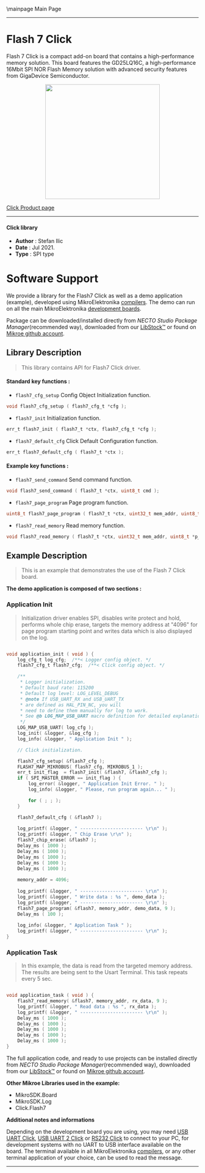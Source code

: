 \mainpage Main Page

---
# Flash 7 Click

Flash 7 Click is a compact add-on board that contains a high-performance memory solution. This board features the GD25LQ16C, a high-performance 16Mbit SPI NOR Flash Memory solution with advanced security features from GigaDevice Semiconductor. 

<p align="center">
  <img src="https://download.mikroe.com/images/click_for_ide/flash7_click.png" height=300px>
</p>

[Click Product page](https://www.mikroe.com/flash-7-click)

---


#### Click library

- **Author**        : Stefan Ilic
- **Date**          : Jul 2021.
- **Type**          : SPI type


# Software Support

We provide a library for the Flash7 Click
as well as a demo application (example), developed using MikroElektronika
[compilers](https://www.mikroe.com/necto-studio).
The demo can run on all the main MikroElektronika [development boards](https://www.mikroe.com/development-boards).

Package can be downloaded/installed directly from *NECTO Studio Package Manager*(recommended way), downloaded from our [LibStock&trade;](https://libstock.mikroe.com) or found on [Mikroe github account](https://github.com/MikroElektronika/mikrosdk_click_v2/tree/master/clicks).

## Library Description

> This library contains API for Flash7 Click driver.

#### Standard key functions :

- `flash7_cfg_setup` Config Object Initialization function.
```c
void flash7_cfg_setup ( flash7_cfg_t *cfg );
```

- `flash7_init` Initialization function.
```c
err_t flash7_init ( flash7_t *ctx, flash7_cfg_t *cfg );
```

- `flash7_default_cfg` Click Default Configuration function.
```c
err_t flash7_default_cfg ( flash7_t *ctx );
```

#### Example key functions :

- `flash7_send_command` Send command function.
```c
void flash7_send_command ( flash7_t *ctx, uint8_t cmd );
```

- `flash7_page_program` Page program function.
```c
uint8_t flash7_page_program ( flash7_t *ctx, uint32_t mem_addr, uint8_t *p_tx_data, uint16_t n_bytes );
```

- `flash7_read_memory` Read memory function.
```c
void flash7_read_memory ( flash7_t *ctx, uint32_t mem_addr, uint8_t *p_rx_data, uint16_t n_bytes );
```

## Example Description

> This is an example that demonstrates the use of the Flash 7 Click board. 

**The demo application is composed of two sections :**

### Application Init

> Initialization driver enables SPI, disables write protect and hold, performs whole chip erase, targets the memory address at "4096" for page program starting point and writes data which is also displayed on the log.

```c

void application_init ( void ) {
    log_cfg_t log_cfg;  /**< Logger config object. */
    flash7_cfg_t flash7_cfg;  /**< Click config object. */

    /** 
     * Logger initialization.
     * Default baud rate: 115200
     * Default log level: LOG_LEVEL_DEBUG
     * @note If USB_UART_RX and USB_UART_TX 
     * are defined as HAL_PIN_NC, you will 
     * need to define them manually for log to work. 
     * See @b LOG_MAP_USB_UART macro definition for detailed explanation.
     */
    LOG_MAP_USB_UART( log_cfg );
    log_init( &logger, &log_cfg );
    log_info( &logger, " Application Init " );

    // Click initialization.

    flash7_cfg_setup( &flash7_cfg );
    FLASH7_MAP_MIKROBUS( flash7_cfg, MIKROBUS_1 );
    err_t init_flag  = flash7_init( &flash7, &flash7_cfg );
    if ( SPI_MASTER_ERROR == init_flag ) {
        log_error( &logger, " Application Init Error. " );
        log_info( &logger, " Please, run program again... " );

        for ( ; ; );
    }

    flash7_default_cfg ( &flash7 );
    
    log_printf( &logger, " ----------------------- \r\n" );
    log_printf( &logger, " Chip Erase \r\n" );
    flash7_chip_erase( &flash7 );
    Delay_ms ( 1000 );
    Delay_ms ( 1000 );
    Delay_ms ( 1000 );
    Delay_ms ( 1000 );
    Delay_ms ( 1000 );
    
    memory_addr = 4096;
    
    log_printf( &logger, " ----------------------- \r\n" );
    log_printf( &logger, " Write data : %s ", demo_data );
    log_printf( &logger, " ----------------------- \r\n" );
    flash7_page_program( &flash7, memory_addr, demo_data, 9 );
    Delay_ms ( 100 );
    
    log_info( &logger, " Application Task " );
    log_printf( &logger, " ----------------------- \r\n" );
}

```

### Application Task

> In this example, the data is read from the targeted memory address. The results are being sent to the Usart Terminal. This task repeats every 5 sec.

```c

void application_task ( void ) {
    flash7_read_memory( &flash7, memory_addr, rx_data, 9 );
    log_printf( &logger, " Read data : %s ", rx_data );
    log_printf( &logger, " ----------------------- \r\n" );
    Delay_ms ( 1000 );
    Delay_ms ( 1000 );
    Delay_ms ( 1000 );
    Delay_ms ( 1000 );
    Delay_ms ( 1000 );
}

```


The full application code, and ready to use projects can be installed directly from *NECTO Studio Package Manager*(recommended way), downloaded from our [LibStock&trade;](https://libstock.mikroe.com) or found on [Mikroe github account](https://github.com/MikroElektronika/mikrosdk_click_v2/tree/master/clicks).

**Other Mikroe Libraries used in the example:**

- MikroSDK.Board
- MikroSDK.Log
- Click.Flash7

**Additional notes and informations**

Depending on the development board you are using, you may need
[USB UART Click](http://shop.mikroe.com/usb-uart-click),
[USB UART 2 Click](http://shop.mikroe.com/usb-uart-2-click) or
[RS232 Click](http://shop.mikroe.com/rs232-click) to connect to your PC, for
development systems with no UART to USB interface available on the board. The
terminal available in all MikroElektronika
[compilers](http://shop.mikroe.com/compilers), or any other terminal application
of your choice, can be used to read the message.

---
